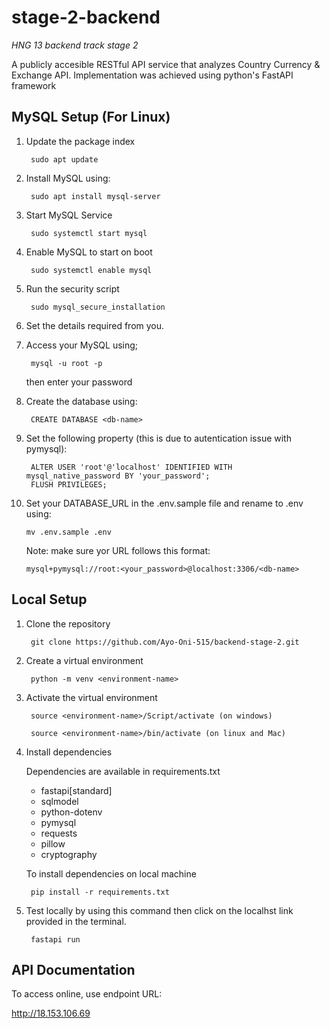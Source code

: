 # stage-2-backend
*HNG 13 backend track stage 2*

A publicly accesible RESTful API service that analyzes Country Currency & Exchange API. Implementation was achieved using python's FastAPI framework


## MySQL Setup (For Linux)

1. Update the package index

        sudo apt update

2. Install MySQL using:

        sudo apt install mysql-server

3. Start MySQL Service

        sudo systemctl start mysql

4. Enable MySQL to start on boot

        sudo systemctl enable mysql

5. Run the security script

        sudo mysql_secure_installation

6. Set the details required from you.

7. Access your MySQL using;

        mysql -u root -p

    then enter your password

8. Create the database using:

        CREATE DATABASE <db-name>

9. Set the following property (this is due to autentication issue with pymysql):

        ALTER USER 'root'@'localhost' IDENTIFIED WITH mysql_native_password BY 'your_password';
        FLUSH PRIVILEGES;

10. Set your DATABASE_URL in the .env.sample file and rename to .env using:

        mv .env.sample .env

    Note: make sure yor URL follows this format:

        mysql+pymysql://root:<your_password>@localhost:3306/<db-name>
        

## Local Setup
1. Clone the repository

        git clone https://github.com/Ayo-Oni-515/backend-stage-2.git

2. Create a virtual environment

        python -m venv <environment-name>

3. Activate the virtual environment

        source <environment-name>/Script/activate (on windows)

        source <environment-name>/bin/activate (on linux and Mac)

4. Install dependencies

    Dependencies are available in requirements.txt

    * fastapi[standard]
    * sqlmodel
    * python-dotenv
    * pymysql
    * requests
    * pillow
    * cryptography

    To install dependencies on local machine

        pip install -r requirements.txt

3. Test locally by using this command then click on the localhst link provided in the terminal.

        fastapi run

## API Documentation
To access online, use endpoint URL:

http://18.153.106.69